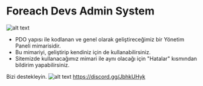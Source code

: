 # Foreach Devs Admin System

![alt text](https://i.hizliresim.com/XxT5Om.jpg)

- PDO yapısı ile kodlanan ve genel olarak geliştireceğimiz bir Yönetim Paneli mimarisidir. 
- Bu mimariyi, geliştirip kendiniz için de kullanabilirsiniz.
- Sitemizde kullanacağımız mimari ile aynı olacağı için "Hatalar" kısmından bildirim yapabilirsiniz.

Bizi destekleyin.
![alt text](https://blog.logomyway.com/wp-content/uploads/2020/12/discord-mascot.png)
https://discord.gg/JbhkUHyk

